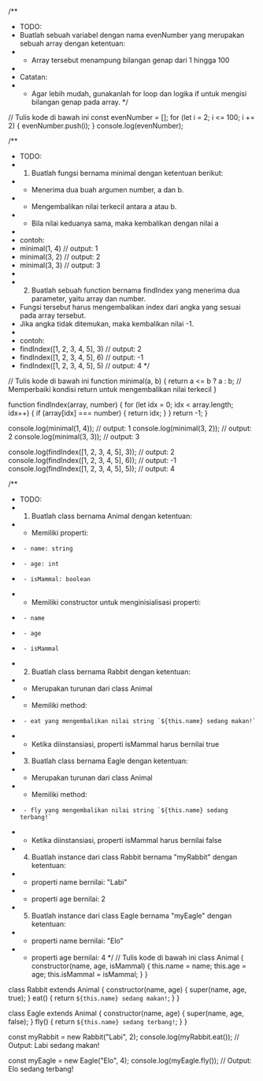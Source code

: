 /**
 * TODO:
 * Buatlah sebuah variabel dengan nama evenNumber yang merupakan sebuah array dengan ketentuan:
 *   - Array tersebut menampung bilangan genap dari 1 hingga 100
 *
 * Catatan:
 *   - Agar lebih mudah, gunakanlah for loop dan logika if untuk mengisi bilangan genap pada array.
 */

// Tulis kode di bawah ini
const evenNumber = [];
for (let i = 2; i <= 100; i += 2) {
    evenNumber.push(i);
}
console.log(evenNumber);

/**
 * TODO:
 * 1. Buatlah fungsi bernama minimal dengan ketentuan berikut:
 *    - Menerima dua buah argumen number, a dan b.
 *    - Mengembalikan nilai terkecil antara a atau b.
 *    - Bila nilai keduanya sama, maka kembalikan dengan nilai a
 *
 *    contoh:
 *    minimal(1, 4) // output: 1
 *    minimal(3, 2) // output: 2
 *    minimal(3, 3) // output: 3
 *
 * 2. Buatlah sebuah function bernama findIndex yang menerima dua parameter, yaitu array dan number.
 *    Fungsi tersebut harus mengembalikan index dari angka yang sesuai pada array tersebut.
 *    Jika angka tidak ditemukan, maka kembalikan nilai -1.
 *
 *    contoh:
 *    findIndex([1, 2, 3, 4, 5], 3) // output: 2
 *    findIndex([1, 2, 3, 4, 5], 6) // output: -1
 *    findIndex([1, 2, 3, 4, 5], 5) // output: 4
 */

// Tulis kode di bawah ini
function minimal(a, b) {
  return a <= b ? a : b; // Memperbaiki kondisi return untuk mengembalikan nilai terkecil
}

function findIndex(array, number) {
  for (let idx = 0; idx < array.length; idx++) {
    if (array[idx] === number) {
      return idx;
    }
  }
  return -1;
}

console.log(minimal(1, 4)); // output: 1
console.log(minimal(3, 2)); // output: 2
console.log(minimal(3, 3)); // output: 3

console.log(findIndex([1, 2, 3, 4, 5], 3)); // output: 2
console.log(findIndex([1, 2, 3, 4, 5], 6)); // output: -1
console.log(findIndex([1, 2, 3, 4, 5], 5)); // output: 4

/**
 * TODO:
 * 1. Buatlah class bernama Animal dengan ketentuan:
 *    - Memiliki properti:
 *      - name: string
 *      - age: int
 *      - isMammal: boolean
 *    - Memiliki constructor untuk menginisialisasi properti:
 *      - name
 *      - age
 *      - isMammal
 * 2. Buatlah class bernama Rabbit dengan ketentuan:
 *    - Merupakan turunan dari class Animal
 *    - Memiliki method:
 *      - eat yang mengembalikan nilai string `${this.name} sedang makan!`
 *    - Ketika diinstansiasi, properti isMammal harus bernilai true
 * 3. Buatlah class bernama Eagle dengan ketentuan:
 *    - Merupakan turunan dari class Animal
 *    - Memiliki method:
 *      - fly yang mengembalikan nilai string `${this.name} sedang terbang!`
 *    - Ketika diinstansiasi, properti isMammal harus bernilai false
 * 4. Buatlah instance dari class Rabbit bernama "myRabbit" dengan ketentuan:
 *    - properti name bernilai: "Labi"
 *    - properti age bernilai: 2
 * 5. Buatlah instance dari class Eagle bernama "myEagle" dengan ketentuan:
 *    - properti name bernilai: "Elo"
 *    - properti age bernilai: 4
 */
// Tulis kode di bawah ini
class Animal {
  constructor(name, age, isMammal) {
    this.name = name;
    this.age = age;
    this.isMammal = isMammal;
  }
}

class Rabbit extends Animal {
  constructor(name, age) {
    super(name, age, true);
  }
  eat() {
    return `${this.name} sedang makan!`;
  }
}

class Eagle extends Animal {
  constructor(name, age) {
    super(name, age, false);
  }
  fly() {
    return `${this.name} sedang terbang!`;
  }
}

const myRabbit = new Rabbit("Labi", 2);
console.log(myRabbit.eat()); // Output: Labi sedang makan!

const myEagle = new Eagle("Elo", 4);
console.log(myEagle.fly()); // Output: Elo sedang terbang!
